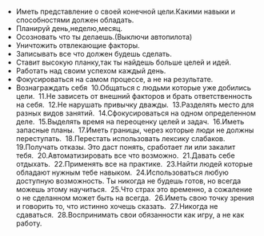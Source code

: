 - Иметь представление о своей конечной цели.Какими навыки и способностями должен обладать. 
- Планируй день,неделю,месяц. 
- Осозновать что ты делаешь.(Выключи автопилота) 
- Уничтожить отвлекающие факторы. 
- Записывать все что должен будешь сделать. 
- Ставит высокую планку,так ты найдешь больше целей и идей. 
- Работать над своим успехом каждый день. 
- Фокусироваться на самом процессе, а не на результате. 
- Вознаграждать себя 
10.Общаться с людьми которые уже добились цели. 
11.Не зависеть от внешний факторов и брать ответственность на себя. 
12.Не нарушать привычку дважды. 
13.Разделять место для разных видов занятий. 
14.Сфокусироваться на одном определенном деле. 
15.Выделять время на переоценку целей и задач. 
16.Иметь запасные планы. 
17.Иметь границы, через которые люди не должны переступать. 
18.Перестать использовать лексику слабаков. 
19.Получать отказы. Это даст понять, сработает ли или закалит тебя. 
20.Автоматизировать все что возможно. 
21.Давать себе отдыхать. 
22.Применять все на практике. 
23.Найти людей которые обладают нужным тебе навыком. 
24.Использоваться любую доступную возможность. Ты никогда не будешь готов, но всегда можешь этому научиться. 
25.Что страх это временно, а сожаление о не сделанном может быть на всегда. 
26.Иметь свою точку зрения и говорить то, что истинно хочешь сказать. 
27.Никогда не сдаваться. 
28.Воспринимать свои обязанности как игру, а не как работу.